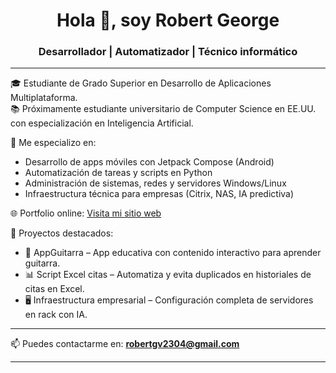 <h1 align="center">Hola 👋, soy Robert George</h1>
<h3 align="center">Desarrollador | Automatizador | Técnico informático</h3>

---

🎓 Estudiante de Grado Superior en Desarrollo de Aplicaciones Multiplataforma.  
📚 Próximamente estudiante universitario de Computer Science en EE.UU. con especialización en Inteligencia Artificial.

🚀 Me especializo en:
- Desarrollo de apps móviles con Jetpack Compose (Android)
- Automatización de tareas y scripts en Python
- Administración de sistemas, redes y servidores Windows/Linux
- Infraestructura técnica para empresas (Citrix, NAS, IA predictiva)

🌐 Portfolio online: [Visita mi sitio web](https://robertgv00.github.io/PortofolioRobert)

🧩 Proyectos destacados:
- 🎸 AppGuitarra – App educativa con contenido interactivo para aprender guitarra.
- 📊 Script Excel citas – Automatiza y evita duplicados en historiales de citas en Excel.
- 🖥️ Infraestructura empresarial – Configuración completa de servidores en rack con IA.

---

📫 Puedes contactarme en: **robertgv2304@gmail.com**

---


